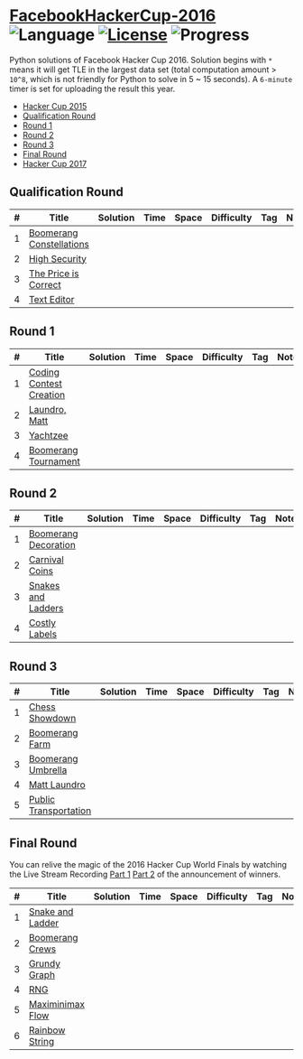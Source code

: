 # [FacebookHackerCup-2016](https://www.facebook.com/hackercup/past_rounds/) ![Language](https://img.shields.io/badge/language-Python-orange.svg) [![License](https://img.shields.io/badge/license-CC%203.0-blue.svg)](https://creativecommons.org/licenses/by-nc/3.0/) ![Progress](https://img.shields.io/badge/progress-0%20%2F%2023-ff69b4.svg)

Python solutions of Facebook Hacker Cup 2016. Solution begins with `*` means it will get TLE in the largest data set (total computation amount > `10^8`, which is not friendly for Python to solve in 5 ~ 15 seconds). A `6-minute` timer is set for uploading the result this year.

* [Hacker Cup 2015](https://github.com/kamyu104/FacebookHackerCup-2015)
* [Qualification Round](https://github.com/kamyu104/FacebookHackerCup-2016#qualification-round)
* [Round 1](https://github.com/kamyu104/FacebookHackerCup-2016#round-1)
* [Round 2](https://github.com/kamyu104/FacebookHackerCup-2016#round-2)
* [Round 3](https://github.com/kamyu104/FacebookHackerCup-2016#round-3)
* [Final Round](https://github.com/kamyu104/FacebookHackerCup-2016#final-round)
* [Hacker Cup 2017](https://github.com/kamyu104/FacebookHackerCup-2017)

## Qualification Round
| # | Title | Solution | Time | Space | Difficulty | Tag | Note |
|---| ----- | -------- | ---- | ----- | ---------- | --- | ---- |
| 1 | [Boomerang Constellations](https://www.facebook.com/hackercup/problem/910374079035613/) | | | | | | |
| 2 | [High Security](https://www.facebook.com/hackercup/problem/1527664744192390/) | | | | | | |
| 3 | [The Price is Correct](https://www.facebook.com/hackercup/problem/881509321917182/) | | | | | | |
| 4 | [Text Editor](https://www.facebook.com/hackercup/problem/1525154397757404/) | | | | | | |

## Round 1
| # | Title | Solution | Time | Space | Difficulty | Tag | Note |
|---| ----- | -------- | ---- | ----- | ---------- | --- | ---- |
| 1 | [Coding Contest Creation](https://www.facebook.com/hackercup/problem/798506286925018/) | | | | | | |
| 2 | [Laundro, Matt](https://www.facebook.com/hackercup/problem/1611251319125133/) | | | | | | |
| 3 | [Yachtzee](https://www.facebook.com/hackercup/problem/512731402225321/) | | | | | | |
| 4 | [Boomerang Tournament](https://www.facebook.com/hackercup/problem/1424196571244550/) | | | | | | |

## Round 2
| # | Title | Solution | Time | Space | Difficulty | Tag | Note |
|---| ----- | -------- | ---- | ----- | ---------- | --- | ---- |
| 1 | [Boomerang Decoration](https://www.facebook.com/hackercup/problem/424794494381569/) | | | | | | |
| 2 | [Carnival Coins](https://www.facebook.com/hackercup/problem/1627951250755660/) | | | | | | |
| 3 | [Snakes and Ladders](https://www.facebook.com/hackercup/problem/1640119959603837/) | | | | | | |
| 4 | [Costly Labels](https://www.facebook.com/hackercup/problem/566729860132273/) | | | | | | |

## Round 3
| # | Title | Solution | Time | Space | Difficulty | Tag | Note |
|---| ----- | -------- | ---- | ----- | ---------- | --- | ---- |
| 1 | [Chess Showdown](https://www.facebook.com/hackercup/problem/861306967290056/) | | | | | | |
| 2 | [Boomerang Farm](https://www.facebook.com/hackercup/problem/149469182051610/) | | | | | | |
| 3 | [Boomerang Umbrella](https://www.facebook.com/hackercup/problem/1689354914626754/) | | | | | | |
| 4 | [Matt Laundro](https://www.facebook.com/hackercup/problem/943450525739364/) | | | | | | |
| 5 | [Public Transportation](https://www.facebook.com/hackercup/problem/807716279348663/) | | | | | | |

## Final Round
You can relive the magic of the 2016 Hacker Cup World Finals by watching the Live Stream Recording [Part 1](https://www.facebook.com/hackercup/videos/1113923748639812) [Part 2](https://www.facebook.com/hackercup/videos/1113936195305234) of the announcement of winners.

| # | Title | Solution | Time | Space | Difficulty | Tag | Note |
|---| ----- | -------- | ---- | ----- | ---------- | --- | ---- |
| 1 | [Snake and Ladder](https://www.facebook.com/hackercup/problem/952837544792288/) | | | | | | |
| 2 | [Boomerang Crews](https://www.facebook.com/hackercup/problem/906184029452181/) | | | | | | |
| 3 | [Grundy Graph](https://www.facebook.com/hackercup/problem/751333248335189/) | | | | | | |
| 4 | [RNG](https://www.facebook.com/hackercup/problem/1680733642142474/) | | | | | | |
| 5 | [Maximinimax Flow](https://www.facebook.com/hackercup/problem/614070395398285/) | | | | | | |
| 6 | [Rainbow String](https://www.facebook.com/hackercup/problem/1498401850479088/) | | | | | | |
